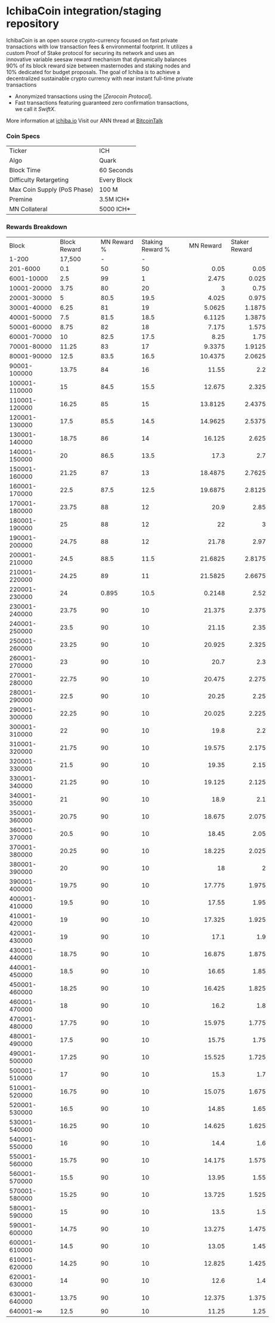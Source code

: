 IchibaCoin integration/staging repository
=====================================

IchibaCoin is an open source crypto-currency focused on fast private transactions with low transaction fees & environmental footprint.  It utilizes a custom Proof of Stake protocol for securing its network and uses an innovative variable seesaw reward mechanism that dynamically balances 90% of its block reward size between masternodes and staking nodes and 10% dedicated for budget proposals. The goal of Ichiba is to achieve a decentralized sustainable crypto currency with near instant full-time private transactions

- Anonymized transactions using the [_Zerocoin Protocol_].
- Fast transactions featuring guaranteed zero confirmation transactions, we call it _SwiftX_.

More information at [ichiba.io](http://www.ichiba.io) Visit our ANN thread at [BitcoinTalk](http://www.bitcointalk.org/index.php?topic=5101947)

### Coin Specs
<table>
<tr><td>Ticker</td><td>ICH</td></tr>
<tr><td>Algo</td><td>Quark</td></tr>
<tr><td>Block Time</td><td>60 Seconds</td></tr>
<tr><td>Difficulty Retargeting</td><td>Every Block</td></tr>
<tr><td>Max Coin Supply (PoS Phase)</td><td>100 M</td></tr>
<tr><td>Premine</td><td>3.5M ICH*</td></tr>
<tr><td>MN Collateral</td><td>5000 ICH*</td></tr>

</table>


### Rewards Breakdown
<table border=0 cellpadding=0 cellspacing=0 width=701 class=xl6553517252
 style='border-collapse:collapse;table-layout:fixed;width:528pt'>
 <col class=xl6553517252 width=139 style='mso-width-source:userset;mso-width-alt:
 4785;width:104pt'>
 <col class=xl6553517252 width=107 span=2 style='mso-width-source:userset;
 mso-width-alt:3702;width:81pt'>
 <col class=xl6553517252 width=134 style='mso-width-source:userset;mso-width-alt:
 4608;width:100pt'>
 <col class=xl6553517252 width=107 span=2 style='mso-width-source:userset;
 mso-width-alt:3702;width:81pt'>
 <tr height=21 style='mso-height-source:userset;height:15.75pt'>
  <td height=21 class=xl6317252 width=139 style='height:15.75pt;width:104pt'>Block</td>
  <td class=xl6317252 width=107 style='width:81pt'>Block Reward</td>
  <td class=xl6317252 width=107 style='width:81pt'>MN Reward %</td>
  <td class=xl6317252 width=134 style='width:100pt'>Staking Reward %</td>
  <td class=xl6317252 width=107 style='width:81pt'>MN Reward</td>
  <td class=xl6317252 width=107 style='width:81pt'>Staker Reward</td>
 </tr>
 <tr height=21 style='mso-height-source:userset;height:15.75pt'>
  <td height=21 class=xl6417252 style='height:15.75pt'>1-200</td>
  <td class=xl6517252>17,500</td>
  <td class=xl6617252>-</td>
  <td class=xl6617252>-</td>
  <td class=xl6717252></td>
  <td class=xl6553517252></td>
 </tr>
 <tr height=21 style='mso-height-source:userset;height:15.75pt'>
  <td height=21 class=xl6417252 style='height:15.75pt'>201-6000</td>
  <td class=xl6617252>0.1</td>
  <td class=xl6617252>50</td>
  <td class=xl6617252>50</td>
  <td class=xl6717252 align=right>0.05</td>
  <td class=xl6817252 align=right>0.05</td>
 </tr>
 <tr height=21 style='mso-height-source:userset;height:15.75pt'>
  <td height=21 class=xl6417252 style='height:15.75pt'>6001-10000</td>
  <td class=xl6617252>2.5</td>
  <td class=xl6617252>99</td>
  <td class=xl6617252>1</td>
  <td class=xl6717252 align=right>2.475</td>
  <td class=xl6817252 align=right>0.025</td>
 </tr>
 <tr height=21 style='mso-height-source:userset;height:15.75pt'>
  <td height=21 class=xl6417252 style='height:15.75pt'>10001-20000</td>
  <td class=xl6617252>3.75</td>
  <td class=xl6617252>80</td>
  <td class=xl6617252>20</td>
  <td class=xl6717252 align=right>3</td>
  <td class=xl6817252 align=right>0.75</td>
 </tr>
 <tr height=21 style='mso-height-source:userset;height:15.75pt'>
  <td height=21 class=xl6417252 style='height:15.75pt'>20001-30000</td>
  <td class=xl6617252>5</td>
  <td class=xl6617252>80.5</td>
  <td class=xl6617252>19.5</td>
  <td class=xl6717252 align=right>4.025</td>
  <td class=xl6817252 align=right>0.975</td>
 </tr>
 <tr height=21 style='mso-height-source:userset;height:15.75pt'>
  <td height=21 class=xl6417252 style='height:15.75pt'>30001-40000</td>
  <td class=xl6617252>6.25</td>
  <td class=xl6617252>81</td>
  <td class=xl6617252>19</td>
  <td class=xl6717252 align=right>5.0625</td>
  <td class=xl6817252 align=right>1.1875</td>
 </tr>
 <tr height=21 style='mso-height-source:userset;height:15.75pt'>
  <td height=21 class=xl6417252 style='height:15.75pt'>40001-50000</td>
  <td class=xl6617252>7.5</td>
  <td class=xl6617252>81.5</td>
  <td class=xl6617252>18.5</td>
  <td class=xl6717252 align=right>6.1125</td>
  <td class=xl6817252 align=right>1.3875</td>
 </tr>
 <tr height=21 style='mso-height-source:userset;height:15.75pt'>
  <td height=21 class=xl6417252 style='height:15.75pt'>50001-60000</td>
  <td class=xl6617252>8.75</td>
  <td class=xl6617252>82</td>
  <td class=xl6617252>18</td>
  <td class=xl6717252 align=right>7.175</td>
  <td class=xl6817252 align=right>1.575</td>
 </tr>
 <tr height=21 style='mso-height-source:userset;height:15.75pt'>
  <td height=21 class=xl6417252 style='height:15.75pt'>60001-70000</td>
  <td class=xl6617252>10</td>
  <td class=xl6617252>82.5</td>
  <td class=xl6617252>17.5</td>
  <td class=xl6717252 align=right>8.25</td>
  <td class=xl6817252 align=right>1.75</td>
 </tr>
 <tr height=21 style='mso-height-source:userset;height:15.75pt'>
  <td height=21 class=xl6417252 style='height:15.75pt'>70001-80000</td>
  <td class=xl6617252>11.25</td>
  <td class=xl6617252>83</td>
  <td class=xl6617252>17</td>
  <td class=xl6717252 align=right>9.3375</td>
  <td class=xl6817252 align=right>1.9125</td>
 </tr>
 <tr height=21 style='mso-height-source:userset;height:15.75pt'>
  <td height=21 class=xl6417252 style='height:15.75pt'>80001-90000</td>
  <td class=xl6617252>12.5</td>
  <td class=xl6617252>83.5</td>
  <td class=xl6617252>16.5</td>
  <td class=xl6717252 align=right>10.4375</td>
  <td class=xl6817252 align=right>2.0625</td>
 </tr>
 <tr height=21 style='mso-height-source:userset;height:15.75pt'>
  <td height=21 class=xl6417252 style='height:15.75pt'>90001-100000</td>
  <td class=xl6617252>13.75</td>
  <td class=xl6617252>84</td>
  <td class=xl6617252>16</td>
  <td class=xl6717252 align=right>11.55</td>
  <td class=xl6817252 align=right>2.2</td>
 </tr>
 <tr height=21 style='mso-height-source:userset;height:15.75pt'>
  <td height=21 class=xl6417252 style='height:15.75pt'>100001-110000</td>
  <td class=xl6617252>15</td>
  <td class=xl6617252>84.5</td>
  <td class=xl6617252>15.5</td>
  <td class=xl6717252 align=right>12.675</td>
  <td class=xl6817252 align=right>2.325</td>
 </tr>
 <tr height=21 style='mso-height-source:userset;height:15.75pt'>
  <td height=21 class=xl6417252 style='height:15.75pt'>110001-120000</td>
  <td class=xl6617252>16.25</td>
  <td class=xl6617252>85</td>
  <td class=xl6617252>15</td>
  <td class=xl6717252 align=right>13.8125</td>
  <td class=xl6817252 align=right>2.4375</td>
 </tr>
 <tr height=21 style='mso-height-source:userset;height:15.75pt'>
  <td height=21 class=xl6417252 style='height:15.75pt'>120001-130000</td>
  <td class=xl6617252>17.5</td>
  <td class=xl6617252>85.5</td>
  <td class=xl6617252>14.5</td>
  <td class=xl6717252 align=right>14.9625</td>
  <td class=xl6817252 align=right>2.5375</td>
 </tr>
 <tr height=21 style='mso-height-source:userset;height:15.75pt'>
  <td height=21 class=xl6417252 style='height:15.75pt'>130001-140000</td>
  <td class=xl6617252>18.75</td>
  <td class=xl6617252>86</td>
  <td class=xl6617252>14</td>
  <td class=xl6717252 align=right>16.125</td>
  <td class=xl6817252 align=right>2.625</td>
 </tr>
 <tr height=21 style='mso-height-source:userset;height:15.75pt'>
  <td height=21 class=xl6417252 style='height:15.75pt'>140001-150000</td>
  <td class=xl6617252>20</td>
  <td class=xl6617252>86.5</td>
  <td class=xl6617252>13.5</td>
  <td class=xl6717252 align=right>17.3</td>
  <td class=xl6817252 align=right>2.7</td>
 </tr>
 <tr height=21 style='mso-height-source:userset;height:15.75pt'>
  <td height=21 class=xl6417252 style='height:15.75pt'>150001-160000</td>
  <td class=xl6617252>21.25</td>
  <td class=xl6617252>87</td>
  <td class=xl6617252>13</td>
  <td class=xl6717252 align=right>18.4875</td>
  <td class=xl6817252 align=right>2.7625</td>
 </tr>
 <tr height=21 style='mso-height-source:userset;height:15.75pt'>
  <td height=21 class=xl6417252 style='height:15.75pt'>160001-170000</td>
  <td class=xl6617252>22.5</td>
  <td class=xl6617252>87.5</td>
  <td class=xl6617252>12.5</td>
  <td class=xl6717252 align=right>19.6875</td>
  <td class=xl6817252 align=right>2.8125</td>
 </tr>
 <tr height=21 style='mso-height-source:userset;height:15.75pt'>
  <td height=21 class=xl6417252 style='height:15.75pt'>170001-180000</td>
  <td class=xl6617252>23.75</td>
  <td class=xl6617252>88</td>
  <td class=xl6617252>12</td>
  <td class=xl6717252 align=right>20.9</td>
  <td class=xl6817252 align=right>2.85</td>
 </tr>
 <tr height=21 style='mso-height-source:userset;height:15.75pt'>
  <td height=21 class=xl6417252 style='height:15.75pt'>180001-190000</td>
  <td class=xl6617252>25</td>
  <td class=xl6617252>88</td>
  <td class=xl6617252>12</td>
  <td class=xl6717252 align=right>22</td>
  <td class=xl6817252 align=right>3</td>
 </tr>
 <tr height=21 style='mso-height-source:userset;height:15.75pt'>
  <td height=21 class=xl6417252 style='height:15.75pt'>190001-200000</td>
  <td class=xl6617252>24.75</td>
  <td class=xl6617252>88</td>
  <td class=xl6617252>12</td>
  <td class=xl6717252 align=right>21.78</td>
  <td class=xl6817252 align=right>2.97</td>
 </tr>
 <tr height=21 style='mso-height-source:userset;height:15.75pt'>
  <td height=21 class=xl6417252 style='height:15.75pt'>200001-210000</td>
  <td class=xl6617252>24.5</td>
  <td class=xl6617252>88.5</td>
  <td class=xl6617252>11.5</td>
  <td class=xl6717252 align=right>21.6825</td>
  <td class=xl6817252 align=right>2.8175</td>
 </tr>
 <tr height=21 style='mso-height-source:userset;height:15.75pt'>
  <td height=21 class=xl6417252 style='height:15.75pt'>210001-220000</td>
  <td class=xl6617252>24.25</td>
  <td class=xl6617252>89</td>
  <td class=xl6617252>11</td>
  <td class=xl6717252 align=right>21.5825</td>
  <td class=xl6817252 align=right>2.6675</td>
 </tr>
 <tr height=21 style='mso-height-source:userset;height:15.75pt'>
  <td height=21 class=xl6417252 style='height:15.75pt'>220001-230000</td>
  <td class=xl6617252>24</td>
  <td class=xl6617252>0.895</td>
  <td class=xl6617252>10.5</td>
  <td class=xl6717252 align=right>0.2148</td>
  <td class=xl6817252 align=right>2.52</td>
 </tr>
 <tr height=21 style='mso-height-source:userset;height:15.75pt'>
  <td height=21 class=xl6417252 style='height:15.75pt'>230001-240000</td>
  <td class=xl6617252>23.75</td>
  <td class=xl6617252>90</td>
  <td class=xl6617252>10</td>
  <td class=xl6717252 align=right>21.375</td>
  <td class=xl6817252 align=right>2.375</td>
 </tr>
 <tr height=21 style='mso-height-source:userset;height:15.75pt'>
  <td height=21 class=xl6417252 style='height:15.75pt'>240001-250000</td>
  <td class=xl6617252>23.5</td>
  <td class=xl6617252>90</td>
  <td class=xl6617252>10</td>
  <td class=xl6717252 align=right>21.15</td>
  <td class=xl6817252 align=right>2.35</td>
 </tr>
 <tr height=21 style='mso-height-source:userset;height:15.75pt'>
  <td height=21 class=xl6417252 style='height:15.75pt'>250001-260000</td>
  <td class=xl6617252>23.25</td>
  <td class=xl6617252>90</td>
  <td class=xl6617252>10</td>
  <td class=xl6717252 align=right>20.925</td>
  <td class=xl6817252 align=right>2.325</td>
 </tr>
 <tr height=21 style='mso-height-source:userset;height:15.75pt'>
  <td height=21 class=xl6417252 style='height:15.75pt'>260001-270000</td>
  <td class=xl6617252>23</td>
  <td class=xl6617252>90</td>
  <td class=xl6617252>10</td>
  <td class=xl6717252 align=right>20.7</td>
  <td class=xl6817252 align=right>2.3</td>
 </tr>
 <tr height=21 style='mso-height-source:userset;height:15.75pt'>
  <td height=21 class=xl6417252 style='height:15.75pt'>270001-280000</td>
  <td class=xl6617252>22.75</td>
  <td class=xl6617252>90</td>
  <td class=xl6617252>10</td>
  <td class=xl6717252 align=right>20.475</td>
  <td class=xl6817252 align=right>2.275</td>
 </tr>
 <tr height=21 style='mso-height-source:userset;height:15.75pt'>
  <td height=21 class=xl6417252 style='height:15.75pt'>280001-290000</td>
  <td class=xl6617252>22.5</td>
  <td class=xl6617252>90</td>
  <td class=xl6617252>10</td>
  <td class=xl6717252 align=right>20.25</td>
  <td class=xl6817252 align=right>2.25</td>
 </tr>
 <tr height=21 style='mso-height-source:userset;height:15.75pt'>
  <td height=21 class=xl6417252 style='height:15.75pt'>290001-300000</td>
  <td class=xl6617252>22.25</td>
  <td class=xl6617252>90</td>
  <td class=xl6617252>10</td>
  <td class=xl6717252 align=right>20.025</td>
  <td class=xl6817252 align=right>2.225</td>
 </tr>
 <tr height=21 style='mso-height-source:userset;height:15.75pt'>
  <td height=21 class=xl6417252 style='height:15.75pt'>300001-310000</td>
  <td class=xl6617252>22</td>
  <td class=xl6617252>90</td>
  <td class=xl6617252>10</td>
  <td class=xl6717252 align=right>19.8</td>
  <td class=xl6817252 align=right>2.2</td>
 </tr>
 <tr height=21 style='mso-height-source:userset;height:15.75pt'>
  <td height=21 class=xl6417252 style='height:15.75pt'>310001-320000</td>
  <td class=xl6617252>21.75</td>
  <td class=xl6617252>90</td>
  <td class=xl6617252>10</td>
  <td class=xl6717252 align=right>19.575</td>
  <td class=xl6817252 align=right>2.175</td>
 </tr>
 <tr height=21 style='mso-height-source:userset;height:15.75pt'>
  <td height=21 class=xl6417252 style='height:15.75pt'>320001-330000</td>
  <td class=xl6617252>21.5</td>
  <td class=xl6617252>90</td>
  <td class=xl6617252>10</td>
  <td class=xl6717252 align=right>19.35</td>
  <td class=xl6817252 align=right>2.15</td>
 </tr>
 <tr height=21 style='mso-height-source:userset;height:15.75pt'>
  <td height=21 class=xl6417252 style='height:15.75pt'>330001-340000</td>
  <td class=xl6617252>21.25</td>
  <td class=xl6617252>90</td>
  <td class=xl6617252>10</td>
  <td class=xl6717252 align=right>19.125</td>
  <td class=xl6817252 align=right>2.125</td>
 </tr>
 <tr height=21 style='mso-height-source:userset;height:15.75pt'>
  <td height=21 class=xl6417252 style='height:15.75pt'>340001-350000</td>
  <td class=xl6617252>21</td>
  <td class=xl6617252>90</td>
  <td class=xl6617252>10</td>
  <td class=xl6717252 align=right>18.9</td>
  <td class=xl6817252 align=right>2.1</td>
 </tr>
 <tr height=21 style='mso-height-source:userset;height:15.75pt'>
  <td height=21 class=xl6417252 style='height:15.75pt'>350001-360000</td>
  <td class=xl6617252>20.75</td>
  <td class=xl6617252>90</td>
  <td class=xl6617252>10</td>
  <td class=xl6717252 align=right>18.675</td>
  <td class=xl6817252 align=right>2.075</td>
 </tr>
 <tr height=21 style='mso-height-source:userset;height:15.75pt'>
  <td height=21 class=xl6417252 style='height:15.75pt'>360001-370000</td>
  <td class=xl6617252>20.5</td>
  <td class=xl6617252>90</td>
  <td class=xl6617252>10</td>
  <td class=xl6717252 align=right>18.45</td>
  <td class=xl6817252 align=right>2.05</td>
 </tr>
 <tr height=21 style='mso-height-source:userset;height:15.75pt'>
  <td height=21 class=xl6417252 style='height:15.75pt'>370001-380000</td>
  <td class=xl6617252>20.25</td>
  <td class=xl6617252>90</td>
  <td class=xl6617252>10</td>
  <td class=xl6717252 align=right>18.225</td>
  <td class=xl6817252 align=right>2.025</td>
 </tr>
 <tr height=21 style='mso-height-source:userset;height:15.75pt'>
  <td height=21 class=xl6417252 style='height:15.75pt'>380001-390000</td>
  <td class=xl6617252>20</td>
  <td class=xl6617252>90</td>
  <td class=xl6617252>10</td>
  <td class=xl6717252 align=right>18</td>
  <td class=xl6817252 align=right>2</td>
 </tr>
 <tr height=21 style='mso-height-source:userset;height:15.75pt'>
  <td height=21 class=xl6417252 style='height:15.75pt'>390001-400000</td>
  <td class=xl6617252>19.75</td>
  <td class=xl6617252>90</td>
  <td class=xl6617252>10</td>
  <td class=xl6717252 align=right>17.775</td>
  <td class=xl6817252 align=right>1.975</td>
 </tr>
 <tr height=21 style='mso-height-source:userset;height:15.75pt'>
  <td height=21 class=xl6417252 style='height:15.75pt'>400001-410000</td>
  <td class=xl6617252>19.5</td>
  <td class=xl6617252>90</td>
  <td class=xl6617252>10</td>
  <td class=xl6717252 align=right>17.55</td>
  <td class=xl6817252 align=right>1.95</td>
 </tr>
 <tr height=21 style='mso-height-source:userset;height:15.75pt'>
  <td height=21 class=xl6417252 style='height:15.75pt'>410001-420000</td>
  <td class=xl6517252>19</td>
  <td class=xl6617252>90</td>
  <td class=xl6617252>10</td>
  <td class=xl6717252 align=right>17.325</td>
  <td class=xl6817252 align=right>1.925</td>
 </tr>
 <tr height=21 style='mso-height-source:userset;height:15.75pt'>
  <td height=21 class=xl6417252 style='height:15.75pt'>420001-430000</td>
  <td class=xl6617252>19</td>
  <td class=xl6617252>90</td>
  <td class=xl6617252>10</td>
  <td class=xl6717252 align=right>17.1</td>
  <td class=xl6817252 align=right>1.9</td>
 </tr>
 <tr height=21 style='mso-height-source:userset;height:15.75pt'>
  <td height=21 class=xl6417252 style='height:15.75pt'>430001-440000</td>
  <td class=xl6617252>18.75</td>
  <td class=xl6617252>90</td>
  <td class=xl6617252>10</td>
  <td class=xl6717252 align=right>16.875</td>
  <td class=xl6817252 align=right>1.875</td>
 </tr>
 <tr height=21 style='mso-height-source:userset;height:15.75pt'>
  <td height=21 class=xl6417252 style='height:15.75pt'>440001-450000</td>
  <td class=xl6617252>18.5</td>
  <td class=xl6617252>90</td>
  <td class=xl6617252>10</td>
  <td class=xl6717252 align=right>16.65</td>
  <td class=xl6817252 align=right>1.85</td>
 </tr>
 <tr height=21 style='mso-height-source:userset;height:15.75pt'>
  <td height=21 class=xl6417252 style='height:15.75pt'>450001-460000</td>
  <td class=xl6617252>18.25</td>
  <td class=xl6617252>90</td>
  <td class=xl6617252>10</td>
  <td class=xl6717252 align=right>16.425</td>
  <td class=xl6817252 align=right>1.825</td>
 </tr>
 <tr height=21 style='mso-height-source:userset;height:15.75pt'>
  <td height=21 class=xl6417252 style='height:15.75pt'>460001-470000</td>
  <td class=xl6617252>18</td>
  <td class=xl6617252>90</td>
  <td class=xl6617252>10</td>
  <td class=xl6717252 align=right>16.2</td>
  <td class=xl6817252 align=right>1.8</td>
 </tr>
 <tr height=21 style='mso-height-source:userset;height:15.75pt'>
  <td height=21 class=xl6417252 style='height:15.75pt'>470001-480000</td>
  <td class=xl6617252>17.75</td>
  <td class=xl6617252>90</td>
  <td class=xl6617252>10</td>
  <td class=xl6717252 align=right>15.975</td>
  <td class=xl6817252 align=right>1.775</td>
 </tr>
 <tr height=21 style='mso-height-source:userset;height:15.75pt'>
  <td height=21 class=xl6417252 style='height:15.75pt'>480001-490000</td>
  <td class=xl6617252>17.5</td>
  <td class=xl6617252>90</td>
  <td class=xl6617252>10</td>
  <td class=xl6717252 align=right>15.75</td>
  <td class=xl6817252 align=right>1.75</td>
 </tr>
 <tr height=21 style='mso-height-source:userset;height:15.75pt'>
  <td height=21 class=xl6417252 style='height:15.75pt'>490001-500000</td>
  <td class=xl6617252>17.25</td>
  <td class=xl6617252>90</td>
  <td class=xl6617252>10</td>
  <td class=xl6717252 align=right>15.525</td>
  <td class=xl6817252 align=right>1.725</td>
 </tr>
 <tr height=21 style='mso-height-source:userset;height:15.75pt'>
  <td height=21 class=xl6417252 style='height:15.75pt'>500001-510000</td>
  <td class=xl6617252>17</td>
  <td class=xl6617252>90</td>
  <td class=xl6617252>10</td>
  <td class=xl6717252 align=right>15.3</td>
  <td class=xl6817252 align=right>1.7</td>
 </tr>
 <tr height=21 style='mso-height-source:userset;height:15.75pt'>
  <td height=21 class=xl6417252 style='height:15.75pt'>510001-520000</td>
  <td class=xl6617252>16.75</td>
  <td class=xl6617252>90</td>
  <td class=xl6617252>10</td>
  <td class=xl6717252 align=right>15.075</td>
  <td class=xl6817252 align=right>1.675</td>
 </tr>
 <tr height=21 style='mso-height-source:userset;height:15.75pt'>
  <td height=21 class=xl6417252 style='height:15.75pt'>520001-530000</td>
  <td class=xl6617252>16.5</td>
  <td class=xl6617252>90</td>
  <td class=xl6617252>10</td>
  <td class=xl6717252 align=right>14.85</td>
  <td class=xl6817252 align=right>1.65</td>
 </tr>
 <tr height=21 style='mso-height-source:userset;height:15.75pt'>
  <td height=21 class=xl6417252 style='height:15.75pt'>530001-540000</td>
  <td class=xl6617252>16.25</td>
  <td class=xl6617252>90</td>
  <td class=xl6617252>10</td>
  <td class=xl6717252 align=right>14.625</td>
  <td class=xl6817252 align=right>1.625</td>
 </tr>
 <tr height=21 style='mso-height-source:userset;height:15.75pt'>
  <td height=21 class=xl6417252 style='height:15.75pt'>540001-550000</td>
  <td class=xl6617252>16</td>
  <td class=xl6617252>90</td>
  <td class=xl6617252>10</td>
  <td class=xl6717252 align=right>14.4</td>
  <td class=xl6817252 align=right>1.6</td>
 </tr>
 <tr height=21 style='mso-height-source:userset;height:15.75pt'>
  <td height=21 class=xl6417252 style='height:15.75pt'>550001-560000</td>
  <td class=xl6617252>15.75</td>
  <td class=xl6617252>90</td>
  <td class=xl6617252>10</td>
  <td class=xl6717252 align=right>14.175</td>
  <td class=xl6817252 align=right>1.575</td>
 </tr>
 <tr height=21 style='mso-height-source:userset;height:15.75pt'>
  <td height=21 class=xl6417252 style='height:15.75pt'>560001-570000</td>
  <td class=xl6617252>15.5</td>
  <td class=xl6617252>90</td>
  <td class=xl6617252>10</td>
  <td class=xl6717252 align=right>13.95</td>
  <td class=xl6817252 align=right>1.55</td>
 </tr>
 <tr height=21 style='mso-height-source:userset;height:15.75pt'>
  <td height=21 class=xl6417252 style='height:15.75pt'>570001-580000</td>
  <td class=xl6617252>15.25</td>
  <td class=xl6617252>90</td>
  <td class=xl6617252>10</td>
  <td class=xl6717252 align=right>13.725</td>
  <td class=xl6817252 align=right>1.525</td>
 </tr>
 <tr height=21 style='mso-height-source:userset;height:15.75pt'>
  <td height=21 class=xl6417252 style='height:15.75pt'>580001-590000</td>
  <td class=xl6617252>15</td>
  <td class=xl6617252>90</td>
  <td class=xl6617252>10</td>
  <td class=xl6717252 align=right>13.5</td>
  <td class=xl6817252 align=right>1.5</td>
 </tr>
 <tr height=21 style='mso-height-source:userset;height:15.75pt'>
  <td height=21 class=xl6417252 style='height:15.75pt'>590001-600000</td>
  <td class=xl6617252>14.75</td>
  <td class=xl6617252>90</td>
  <td class=xl6617252>10</td>
  <td class=xl6717252 align=right>13.275</td>
  <td class=xl6817252 align=right>1.475</td>
 </tr>
 <tr height=21 style='mso-height-source:userset;height:15.75pt'>
  <td height=21 class=xl6417252 style='height:15.75pt'>600001-610000</td>
  <td class=xl6617252>14.5</td>
  <td class=xl6617252>90</td>
  <td class=xl6617252>10</td>
  <td class=xl6717252 align=right>13.05</td>
  <td class=xl6817252 align=right>1.45</td>
 </tr>
 <tr height=21 style='mso-height-source:userset;height:15.75pt'>
  <td height=21 class=xl6417252 style='height:15.75pt'>610001-620000</td>
  <td class=xl6617252>14.25</td>
  <td class=xl6617252>90</td>
  <td class=xl6617252>10</td>
  <td class=xl6717252 align=right>12.825</td>
  <td class=xl6817252 align=right>1.425</td>
 </tr>
 <tr height=21 style='mso-height-source:userset;height:15.75pt'>
  <td height=21 class=xl6417252 style='height:15.75pt'>620001-630000</td>
  <td class=xl6617252>14</td>
  <td class=xl6617252>90</td>
  <td class=xl6617252>10</td>
  <td class=xl6717252 align=right>12.6</td>
  <td class=xl6817252 align=right>1.4</td>
 </tr>
 <tr height=21 style='mso-height-source:userset;height:15.75pt'>
  <td height=21 class=xl6417252 style='height:15.75pt'>630001-640000</td>
  <td class=xl6617252>13.75</td>
  <td class=xl6617252>90</td>
  <td class=xl6617252>10</td>
  <td class=xl6717252 align=right>12.375</td>
  <td class=xl6817252 align=right>1.375</td>
 </tr>
 <tr height=21 style='mso-height-source:userset;height:15.75pt'>
  <td height=21 class=xl6417252 style='height:15.75pt'>640001-∞</td>
  <td class=xl6617252>12.5</td>
  <td class=xl6617252>90</td>
  <td class=xl6617252>10</td>
  <td class=xl6717252 align=right>11.25</td>
  <td class=xl6817252 align=right>1.25</td>
 </tr>
</table>
